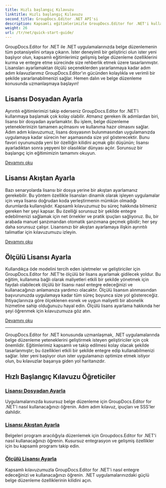 ```yaml
---
title: Hızlı başlangıç Kılavuzu
linktitle: Hızlı başlangıç Kılavuzu
second_title: GroupDocs.Editor .NET API'si
description: Kapsamlı eğitimlerimizle GroupDocs.Editor for .NET'i kullanmayı öğrenin. Lisansları ayarlayın, özellikleri entegre edin ve güçlü belge düzenleme özelliklerinin kilidini açın.
weight: 26
url: /tr/net/quick-start-guide/
---
```

GroupDocs.Editor for .NET ile .NET uygulamalarınızda belge düzenlemenin tüm potansiyelini ortaya çıkarın. İster deneyimli bir geliştirici olun ister yeni başlıyor olun, kapsamlı eğitimlerimiz gelişmiş belge düzenleme özelliklerini kurma ve entegre etme sürecinde size rehberlik etmek üzere tasarlanmıştır. Lisansları ayarlamaktan ölçülü seçeneklerden yararlanmaya kadar adım adım kılavuzlarımız GroupDocs.Editor'ın gücünden kolaylıkla ve verimli bir şekilde yararlanabilmenizi sağlar. Hemen dalın ve belge düzenleme konusunda uzmanlaşmaya başlayın!
## Lisansı Dosyadan Ayarla

Ayrıntılı eğitimlerimizi takip ederseniz GroupDocs.Editor for .NET'i kullanmaya başlamak çok kolay olabilir. Atmanız gereken ilk adımlardan biri, lisansı bir dosyadan ayarlamaktır. Bu işlem, belge düzenleme yeteneklerinizin tamamen açılmasını ve kullanıma hazır olmasını sağlar. Adım adım kılavuzumuz, lisans dosyasının bulunmasından uygulamanızda uygulamaya kadar sürecin her aşamasında size yol gösterecektir. Bunu favori oyununuzda yeni bir özelliğin kilidini açmak gibi düşünün; lisansı ayarladıktan sonra yepyeni bir olasılıklar dünyası açılır. Sorunsuz bir başlangıç için eğitimimizin tamamını okuyun.

[Devamını oku](./set-license-from-file/)

## Lisansı Akıştan Ayarla

Bazı senaryolarda lisansı bir dosya yerine bir akıştan ayarlamanız gerekebilir. Bu yöntem özellikle lisansları dinamik olarak işleyen uygulamalar için veya lisansı doğrudan koda yerleştirmenin mümkün olmadığı durumlarda kullanışlıdır. Kapsamlı kılavuzumuz bu süreç hakkında bilmeniz gereken her şeyi kapsar. Bu özelliği sorunsuz bir şekilde entegre edebilmenizi sağlamak için net örnekler ve pratik ipuçları sağlıyoruz. Bu, bir arabada manuel şanzımandan otomatik şanzımana geçmek gibidir; her şey daha sorunsuz çalışır. Lisansınızı bir akıştan ayarlamaya ilişkin ayrıntılı talimatlar için kılavuzumuzu izleyin.

[Devamını oku](./set-license-from-stream/)

## Ölçülü Lisansı Ayarla

Kullandıkça öde modelini tercih eden işletmeler ve geliştiriciler için GroupDocs.Editor for .NET'te ölçülü bir lisans ayarlamak gidilecek yoldur. Bu eğitim, kullanıma bağlı olarak maliyetleri etkili bir şekilde yönetmek için faydalı olabilecek ölçülü bir lisansı nasıl entegre edeceğinizi ve kullanacağınızı anlamanıza yardımcı olacaktır. Ölçülü lisansın alınmasından başvurunuzda uygulamaya kadar tüm süreç boyunca size yol göstereceğiz. İhtiyaçlarınıza göre ölçeklenen esnek ve uygun maliyetli bir abonelik hizmetine sahip olduğunuzu hayal edin. Ölçülü lisans ayarlama hakkında her şeyi öğrenmek için kılavuzumuza göz atın.

[Devamını oku](./set-metered-license/)

---

GroupDocs.Editor for .NET konusunda uzmanlaşmak, .NET uygulamalarında belge düzenleme yeteneklerini geliştirmek isteyen geliştiriciler için çok önemlidir. Eğitimlerimiz kapsamlı ve takip edilmesi kolay olacak şekilde tasarlanmıştır; bu özellikleri etkili bir şekilde entegre edip kullanabilmenizi sağlar. İster yeni başlıyor olun ister uygulamanızı optimize etmek istiyor olun, bu kılavuzlar başarıya giden yol haritanızdır.
## Hızlı Başlangıç Kılavuzu Öğreticiler
### [Lisansı Dosyadan Ayarla](./set-license-from-file/)
Uygulamalarınızda kusursuz belge düzenleme için GroupDocs.Editor for .NET'i nasıl kullanacağınızı öğrenin. Adım adım kılavuz, ipuçları ve SSS'ler dahildir.
### [Lisansı Akıştan Ayarla](./set-license-from-stream/)
Belgeleri program aracılığıyla düzenlemek için Groupdocs.Editor for .NET'i nasıl kullanacağınızı öğrenin. Kusursuz entegrasyon ve gelişmiş özellikler için bu kapsamlı programı takip edin.
### [Ölçülü Lisansı Ayarla](./set-metered-license/)
Kapsamlı kılavuzumuzla GroupDocs.Editor for .NET'i nasıl entegre edeceğinizi ve kullanacağınızı öğrenin. .NET uygulamalarınızdaki güçlü belge düzenleme özelliklerinin kilidini açın.
